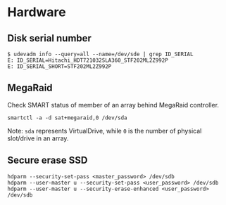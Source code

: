 # Hardware

## Disk serial number

```
$ udevadm info --query=all --name=/dev/sde | grep ID_SERIAL
E: ID_SERIAL=Hitachi_HDT721032SLA360_STF202ML2Z992P
E: ID_SERIAL_SHORT=STF202ML2Z992P
```

## MegaRaid

Check SMART status of member of an array behind MegaRaid controller.

```
smartctl -a -d sat+megaraid,0 /dev/sda
```

Note: `sda` represents VirtualDrive, while `0` is the number of 
physical slot/drive in an array.

## Secure erase SSD

```
hdparm --security-set-pass <master_password> /dev/sdb
hdparm --user-master u --security-set-pass <user_password> /dev/sdb
hdparm --user-master u --security-erase-enhanced <user_password> /dev/sdb
```
